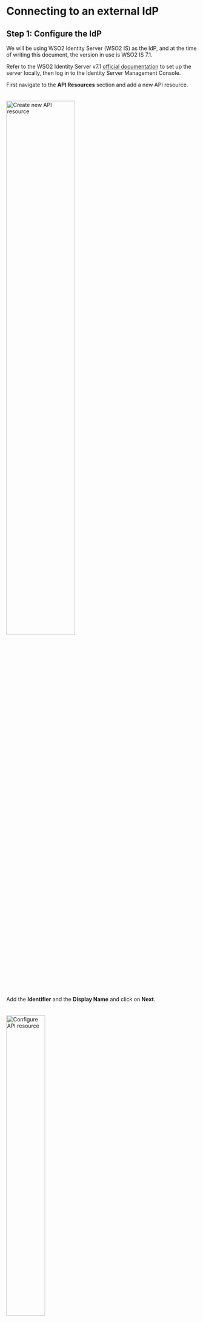 # Connecting to an external IdP

## Step 1: Configure the IdP

We will be using WSO2 Identity Server (WSO2 IS) as the IdP, and at the time of writing this document, the version in use is WSO2 IS 7.1.

Refer to the WSO2 Identity Server v7.1 <a href = "https://is.docs.wso2.com/en/latest/get-started/quick-set-up/">official documentation</a> to set up the server locally, then log in to the Identity Server Management Console.

First navigate to the **API Resources** section and add a new API resource.

<a href="{{base_path}}/assets/img/configurations/idp/create-new-api-resource.png"><img src="{{base_path}}/assets/img/configurations/idp/create-new-api-resource.png" alt="Create new API resource" width="60%" style="padding-top: 20px" ></a>

Add the **Identifier** and the **Display Name** and click on **Next**.

<a href="{{base_path}}/assets/img/configurations/idp/configure-api-resource.png"><img src="{{base_path}}/assets/img/configurations/idp/configure-api-resource.png" alt="Configure API resource" width="45%" style="padding-top: 20px" ></a>

Add the required scopes and click **Next**. 

**WSO2 Integrator: WebSubHub** uses the following scopes: *register_topic*, *deregister_topic*, *subscribe*, *unsubscribe*, and *content_update*. Ensure these are added before proceeding.

<a href="{{base_path}}/assets/img/configurations/idp/configure-scopes.png"><img src="{{base_path}}/assets/img/configurations/idp/configure-scopes.png" alt="Configure relevant scopes" width="45%" style="padding-top: 20px" ></a>

Once completed click on **Create**.

<a href="{{base_path}}/assets/img/configurations/idp/complete-api-resource-creation.png"><img src="{{base_path}}/assets/img/configurations/idp/complete-api-resource-creation.png" alt="Configure relevant scopes" width="45%" style="padding-top: 20px" ></a>

Then navigate to the **Applications** tab and create a new application.

<a href="{{base_path}}/assets/img/configurations/idp/create-new-app.png"><img src="{{base_path}}/assets/img/configurations/idp/create-new-app.png" alt="Create new application" width="60%" style="padding-top: 20px" ></a>

Select **M2M Application** from the options.

<a href="{{base_path}}/assets/img/configurations/idp/select-m2m-application.png"><img src="{{base_path}}/assets/img/configurations/idp/select-m2m-application.png" alt="Select M2M application" width="60%" style="padding-top: 20px" ></a>

Update the name and click on **Create**.

<a href="{{base_path}}/assets/img/configurations/idp/create-m2m-application.png"><img src="{{base_path}}/assets/img/configurations/idp/create-m2m-application.png" alt="Create M2M application" width="45%" style="padding-top: 20px" ></a>

Navigate to the **Protocol** section on the top navigation.

<a href="{{base_path}}/assets/img/configurations/idp/application-protocol.png"><img src="{{base_path}}/assets/img/configurations/idp/application-protocol.png" alt="Create M2M application" width="45%" style="padding-top: 20px" ></a>

Update the **Token Type** to *JWT* and add an **Audience** called *websubhub*  and click **Update**.

<a href="{{base_path}}/assets/img/configurations/idp/update-app-protocol-configurations.png"><img src="{{base_path}}/assets/img/configurations/idp/update-app-protocol-configurations.png" alt="Update application protocol configurations" width="45%" style="padding-top: 20px" ></a>

Then navigate to the **API Authorization** section on the top navigation and click on **+ Authorize an API Resource**.

<a href="{{base_path}}/assets/img/configurations/idp/add-authz-api-resource.png"><img src="{{base_path}}/assets/img/configurations/idp/add-authz-api-resource.png" alt="Add an authorized API resource" width="45%" style="padding-top: 20px" ></a>

Select the previously created *WSO2 WebSubHub* API resource from the drop down.

<a href="{{base_path}}/assets/img/configurations/idp/select-websubhub-api.png"><img src="{{base_path}}/assets/img/configurations/idp/select-websubhub-api.png" alt="Select WebSubHub API resource" width="45%" style="padding-top: 20px" ></a>

Click on **Select All** in the **Authorized Scopes** section and click on **Finish**.

<a href="{{base_path}}/assets/img/configurations/idp/select-websubhub-scopes.png"><img src="{{base_path}}/assets/img/configurations/idp/select-websubhub-scopes.png" alt="Select WebSubHub API scopes" width="45%" style="padding-top: 20px" ></a>

Now use the following cURL command to retrieve the access token from the WSO2 Identity server.

```sh
    $ curl -u <client-id>:<client-secret> \
        -d "grant_type=client_credentials&scope=<scopes>" \
        https://localhost:9443/oauth2/token -k
```

## Step 2: Configure the WSO2 Integrator: WebSubHub

### Configure WebSubHub

Add the configurations related to the WebSubHub authentication in the `conf/Config.toml` and restart the WebSubHub.

```toml
    [websubhub.config.server.auth]
    issuer = "https://localhost:9443/oauth2/token"
    audience = "websubhub"
    signature.url = "https://localhost:9443/oauth2/jwks"
    signature.secureSocket.disable = true
```

## Step 3: Invoke WSO2 Integrator: WebSubHub operations

Use the following cURL command to retrieve an access token from the WSO2 Identity Server. In this example, the token is requested with the *register_topic* scope.

```sh
    $ curl -u <client-id>:<client-secret> \
        -d "grant_type=client_credentials&scope=register_topic" \
        https://localhost:9443/oauth2/token -k
```

Use the access token obtained from the above cURL command to create a new topic.

```sh
    $ curl -X POST 'https://localhost:<websubhub-port>/hub' \
        -H 'Content-Type: application/x-www-form-urlencoded' \
        -H 'Authorization: Bearer <access_token>' \
        -d 'hub.mode=register&hub.topic=<topic-name>' -k
```


